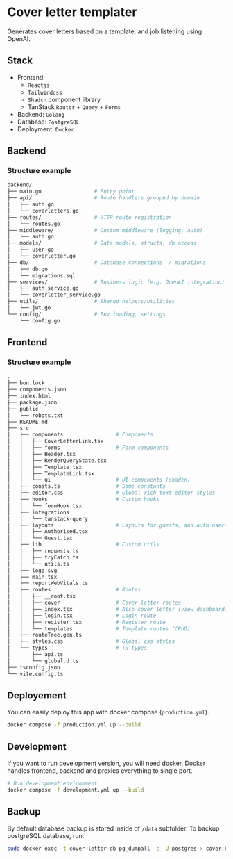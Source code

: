 # Cover letter templater

Generates cover letters based on a template, and job listening using OpenAI.

## Stack

- Frontend:
  - `Reactjs`
  - `Tailwindcss`
  - `Shadcn` component library
  - TanStack `Router` + `Query` + `Forms`
- Backend: `Golang`
- Database: `PostgreSQL`
- Deployment: `Docker`

## Backend

### Structure example

```sh
backend/
├── main.go                 # Entry point
├── api/                    # Route handlers grouped by domain
│   ├── auth.go
│   └── coverletters.go
├── routes/                 # HTTP route registration
│   └── routes.go
├── middleware/             # Custom middleware (logging, auth)
│   └── auth.go
├── models/                 # Data models, structs, db access
│   ├── user.go
│   └── coverletter.go
├── db/                     # Database connections  / migrations
│   ├── db.go
│   └── migrations.sql
├── services/               # Business logic (e.g. OpenAI integration)
│   ├── auth_service.go
│   └── coverletter_service.go
├── utils/                  # Shared helpers/utilities
│   └── jwt.go
└── config/                 # Env loading, settings
    └── config.go

```

## Frontend

### Structure example

```sh
.
├── bun.lock
├── components.json
├── index.html
├── package.json
├── public
│   └── robots.txt
├── README.md
├── src
│   ├── components                 # Components
│   │   ├── CoverLetterLink.tsx
│   │   ├── forms                  # Form components
│   │   ├── Header.tsx
│   │   ├── RenderQueryState.tsx
│   │   ├── Template.tsx
│   │   ├── TemplateLink.tsx
│   │   └── ui                     # UI components (shadcn)
│   ├── consts.ts                  # Some constants
│   ├── editor.css                 # Global rich text editor styles
│   ├── hooks                      # Custom hooks
│   │   └── formHook.tsx
│   ├── integrations
│   │   └── tanstack-query
│   ├── layouts                    # Layouts for guests, and auth users
│   │   ├── Authorised.tsx
│   │   └── Guest.tsx
│   ├── lib                        # Custom utils
│   │   ├── requests.ts
│   │   ├── tryCatch.ts
│   │   └── utils.ts
│   ├── logo.svg
│   ├── main.tsx
│   ├── reportWebVitals.ts
│   ├── routes                     # Routes
│   │   ├── __root.tsx
│   │   ├── cover                  # Cover letter routes
│   │   ├── index.tsx              # Also cover letter (view dashboard)
│   │   ├── login.tsx              # Login route
│   │   ├── register.tsx           # Register route
│   │   └── templates              # Template routes (CRUD)
│   ├── routeTree.gen.ts
│   ├── styles.css                 # Global css styles
│   └── types                      # TS types
│       ├── api.ts
│       └── global.d.ts
├── tsconfig.json
└── vite.config.ts
```

## Deployement

You can easily deploy this app with docker compose (`production.yml`).

```sh
docker compose -f production.yml up --build
```

## Development

If you want to run development version, you will need docker. Docker handles frontend, backend and proxies everything to single port.

```sh
# Run development environment
docker compose -f development.yml up --build
```

## Backup

By default database backup is stored inside of `/data` subfolder. To backup postgreSQL database, run:

```sh
sudo docker exec -t cover-letter-db pg_dumpall -c -U postgres > cover.bak.sql && gzip cover.bak.sql
```
